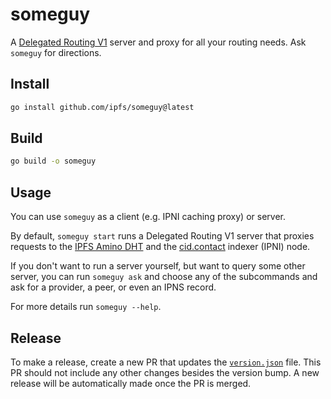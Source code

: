 # someguy

A [Delegated Routing V1](https://specs.ipfs.tech/routing/http-routing-v1/) server and proxy for all your routing needs. Ask `someguy` for directions.

## Install

```bash
go install github.com/ipfs/someguy@latest
```

## Build

```bash
go build -o someguy
```

## Usage

You can use `someguy`  as a client (e.g. IPNI caching proxy) or server.

By default, `someguy start` runs a Delegated Routing V1 server that proxies requests to the [IPFS Amino DHT](https://blog.ipfs.tech/2023-09-amino-refactoring/) and the [cid.contact](https://cid.contact) indexer (IPNI) node.

If you don't want to run a server yourself, but want to query some other server, you can run `someguy ask` and choose any of the subcommands and ask for a provider, a peer, or even an IPNS record.

For more details run `someguy --help`.

## Release

To make a release, create a new PR that updates the [`version.json`](./version.json) file. This PR should not include any other changes besides the version bump. A new release will be automatically made once the PR is merged.
